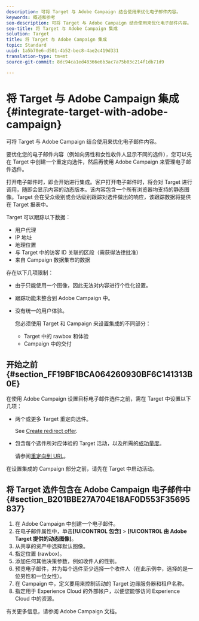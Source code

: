 ```yaml
---
description: 可将 Target 与 Adobe Campaign 结合使用来优化电子邮件内容。
keywords: 概述和参考
seo-description: 可将 Target 与 Adobe Campaign 结合使用来优化电子邮件内容。
seo-title: 将 Target 与 Adobe Campaign 集成
solution: Target
title: 将 Target 与 Adobe Campaign 集成
topic: Standard
uuid: 1a5b70e6-d501-4b52-bec8-4ae2c419d331
translation-type: tm+mt
source-git-commit: 8dc94ca1ed48366e6b3ac7a75b03c214f1db71d9

---
```



# 将 Target 与 Adobe Campaign 集成{#integrate-target-with-adobe-campaign}

可将 Target 与 Adobe Campaign 结合使用来优化电子邮件内容。

要优化您的电子邮件内容（例如向男性和女性收件人显示不同的选件），您可以先在 Target 中创建一个重定向选件，然后再使用 Adobe Campaign 来管理电子邮件选件。

打开电子邮件时，即会开始进行集成。客户打开电子邮件时，将会对 Target 进行调用，随即会显示内容的动态版本。该内容包含一个所有浏览器均支持的静态图像。Target 会在受众级别或会话级别跟踪对选件做出的响应，该跟踪数据将提供在 Target 报表中。

Target 可以跟踪以下数据：

* 用户代理
* IP 地址
* 地理位置
* 与 Target 中的访客 ID 关联的区段（需获得法律批准）
* 来自 Campaign 数据集市的数据

存在以下几项限制：

* 由于只能使用一个图像，因此无法对内容进行个性化设置。
* 跟踪功能未整合到 Adobe Campaign 中。
* 没有统一的用户体验。

   您必须使用 Target 和 Campaign 来设置集成的不同部分：

   * Target 中的 rawbox 和体验
   * Campaign 中的交付

## 开始之前 {#section_FF19BF1BCA064260930BF6C141313B0E}

在使用 Adobe Campaign 设置目标电子邮件选件之前，需在 Target 中设置以下几项：

* 两个或更多 Target 重定向选件。

   See [Create redirect offer](/help/c-experiences/c-manage-content/offer-redirect.md).
* 包含每个选件所对应体验的 Target 活动，以及所需的[成功量度](/help/c-activities/r-success-metrics/success-metrics.md)。

   请参阅[重定向到 URL](/help/c-experiences/c-visual-experience-composer/redirect-offer.md)。

在设置集成的 Campaign 部分之前，请先在 Target 中启动活动。

## 将 Target 选件包含在 Adobe Campaign 电子邮件中 {#section_B201BBE27A704E18AF0D553F35695837}

1. 在 Adobe Campaign 中创建一个电子邮件。
1. 在电子邮件属性中，单击&#x200B;**[!UICONTROL 包含]** &gt; **[!UICONTROL 由 Adobe Target 提供的动态图像]**。
1. 从共享的资产中选择默认图像。
1. 指定位置 (rawbox)。
1. 添加任何其他决策参数，例如收件人的性别。
1. 预览电子邮件，并为每个选件至少选择一个收件人（在此示例中，选择的是一位男性和一位女性）。
1. 在 Campaign 中，定义要用来控制活动的 Target 边缘服务器和租户名称。
1. 指定用于 Experience Cloud 的外部帐户，以便您能够访问 Experience Cloud 中的资源。

有关更多信息，请参阅 Adobe Campaign 文档。
